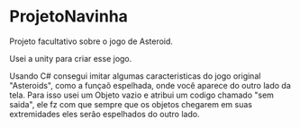 # ProjetoNavinha

  Projeto facultativo sobre o jogo de Asteroid.

  Usei a unity para criar esse jogo.

  Usando C# consegui imitar algumas caracteristicas do jogo original "Asteroids", como a funçaõ espelhada, onde você aparece do outro lado da tela. Para isso usei um Objeto vazio e atribui um codigo chamado "sem saida", ele fz com que sempre que os objetos chegarem em suas extremidades eles serâo espelhados do outro lado.
  

